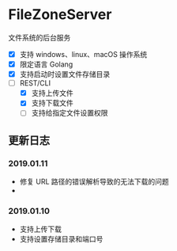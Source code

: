 # FileZoneServer
文件系统的后台服务

- [x] 支持 windows、linux、macOS 操作系统
- [x] 限定语言 Golang
- [x] 支持启动时设置文件存储目录
- [ ] REST/CLI
  - [x] 支持上传文件
  - [x] 支持下载文件
  - [ ] 支持给指定文件设置权限

## 更新日志

### 2019.01.11

- 修复 URL 路径的错误解析导致的无法下载的问题
- 

### 2019.01.10

- 支持上传下载
- 支持设置存储目录和端口号